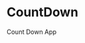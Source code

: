 # CountDown
 Count Down App
     
          
                                                    
                                                             
                                             
                                
                    
           
     
      
 
